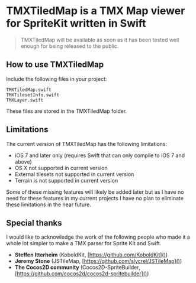 # TMXTiledMap is a TMX Map viewer for SpriteKit written in Swift

> TMXTiledMap will be available as soon as it has been tested well enough for being released to the public.


## How to use TMXTiledMap

Include the following files in your project:

	TMXTiledMap.swift
	TMXTilesetInfo.swift
	TMXLayer.swift

These files are stored in the TMXTiledMap folder.

## Limitations

The current version of TMXTiledMap has the following limitations:

* iOS 7 and later only (requires Swift that can only compile to iOS 7 and above)
* OS X not supported in current version
* External tilesets not supported in current version
* Terrain is not supported in current version

Some of these missing features will likely be added later but as I have no need for these features in my current projects I have no plan to eliminate these limitations in the near future.

## Special thanks

I would like to acknowledge the work of the following people who made it a whole lot simpler to make a TMX parser for Sprite Kit and Swift.

* **Steffen Itterheim** (KoboldKit, [https://github.com/KoboldKit]())
* **Jeremy Stone** (JSTileMap, [https://github.com/slycrel/JSTileMap]())
* **The Cocos2D community** (Cocos2D-SpriteBuilder, [https://github.com/cocos2d/cocos2d-spritebuilder]())
